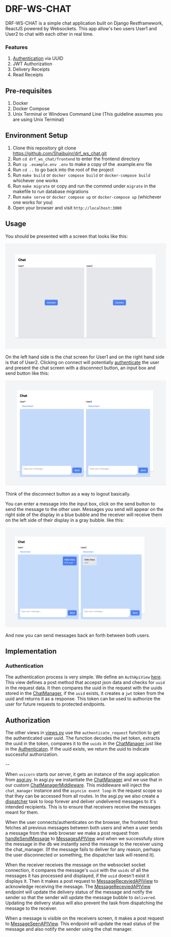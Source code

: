 # DRF-WS-CHAT

DRF-WS-CHAT is a simple chat application built on Django Restframework, ReactJS powered by Websockets. This app allow's two users
User1 and User2 to chat with each other in real time.

### Features
1. [Authentication](#authentication) via UUID
2. JWT Authorization
3. Delivery Receipts
4. Read Receipts


## Pre-requisites
1. Docker
2. Docker Compose
3. Unix Terminal or Windows Command Line (This guideline assumes you are using Unix Terminal)


## Environment Setup
1. Clone this repository git clone https://github.com/Shaibujnr/drf_ws_chat.git
2. Run `cd drf_ws_chat/frontend` to enter the frontend directory
3. Run `cp .example.env .env` to make a copy of the .example.env file
4. Run `cd ..` to go back into the root of the project
5. Run `make build` or `docker compose build` or `docker-compose build` whichever one works
5. Run `make migrate` or copy and run the commnd under `migrate` in the makefile to run database migrations
5. Run `make serve` or `docker compose up` or `docker-compose up` (whichever one works for you)
6. Open your browser and visit `http://localhost:3000` 

## Usage
You should be presented with a screen that looks like this:

![My Image](images/connect.png)

On the left hand side is the chat screen for User1 and on the right hand side is that of User2. Clicking on connect will potentially [authenticate](#authentication) the user and present the chat screen with a disconnect button, an input box and send button like this:

![My Image](images/chat.png)

Think of the disconnect button as a way to logout basically.

You can enter a message into the input box, click on the send button to send the message to the other user. Messages you send will 
appear on the right side of the display in a blue bubble and the receiver will receive them on the left side of their display in a 
gray bubble. like this:

![My Image](images/message.png)

And now you can send messages back an forth between both users.

## Implementation

### Authentication
The authentication process is very simple. We define an `AuthApiView` [here](backend/chat/views.py). This view defines a post method that accepst json data and checks for `uuid` in the request data. It then compares the uuid in the request with the uuids stored in the [ChatManager](backend/chat/chatmanager.py), if the `uuid` exists, it creates a `jwt` token from the uuid and returns it as a response. This token can
be used to authorize the user for future requests to protected endpoints.

## Authorization

The other views in [views.py](backend/chat/views.py) use the `authenticate_request` function to get the authenticated user uuid. The function decodes the jwt token, extracts the uuid in the token, compares it to the `uuids` in the [ChatManager](backend/chat/chatmanager.py) just like in the [Authenticaton](#authentication). If the uuid exists, we return the uuid to indicate successful authorization.


--

When `uvicorn` starts our server, it gets an instance of the asgi application from [asgi.py](backend/backend/asgi.py). In asgi.py we instantiate the [ChatManager](backend/chat/chatmanager.py) and we use that in our custom [ChatManagerMiddleware](backend/chat/middleware.py). This middleware will inject the `chat_manager` instance and the `asyncio event loop` in the request scope so that they can be accessed from all routes. In the asgi.py we also create a [dispatcher](backend/chat/dispatcher.py) task to loop forever and deliver undelivered messages to it's intended recipients. This is to ensure that receivers receive the messages meant for them.

When the user connects/authenticates on the browser, the frontend first fetches all previous messages between both users and when a user sends a message from the web browser we make a post request from [handleSendMessage](frontend/src/components/Chat.js) to [MessagesAPIView](backend/chat/views.py) and when we successfully store the message in the db we instantly send the message to the receiver using the chat_manager. (If the message fails to deliver for any reason, perhaps the user disconnected or something, the dispatcher task will resend it).

When the receiver receives the message on the websocket socket connection, it compares the message's `uuid` with the `uuids` of all the messages it has processed and displayed, if the `uuid` doesn't exist it displays it. Then it makes a post request to [MessageReceviedAPIView](backend/chat/views.py) to acknowledge receiving the message. The [MessageReceviedAPIView](backend/chat/views.py) endpoint will update the delivery status of the message and notify the sender so that the sender will update the message bubble to `delivered`. Updating the delivery status will also prevent the task from dispatching the message to the receiver.

When a message is visible on the receivers screen, it makes a  post request to [MessageSeenAPIView](backend/chat/views.py). This endpoint will update the read status of the message and also notify the sender using the chat manager.
